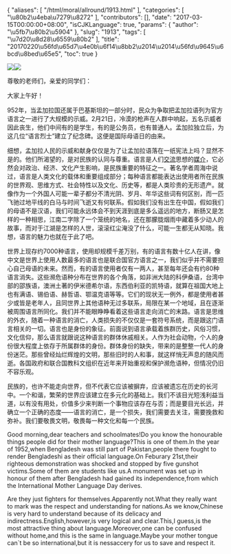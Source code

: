 {
    "aliases": [
        "/html/moral/allround/1913.html"
    ],
    "categories": [
        "\u80b2\u4eba\u7279\u8272"
    ],
    "contributors": [],
    "date": "2017-03-15T00:00:00+08:00",
    "isCJKLanguage": true,
    "params": {
        "author": "\u5fb7\u80b2\u5904"
    },
    "slug": "1913",
    "tags": [
        "\u7d20\u8d28\u6559\u80b2"
    ],
    "title": "20170220\u56fd\u65d7\u4e0b\u6f14\u8bb2\u2014\u2014\u56fd\u9645\u6bcd\u8bed\u65e5",
    "toc": true
}

![](https://cdn.tfls.online/mirror/full/d7d1f2e5c4414d153e8f222cd29afb9e3612c4ad.jpg)![](https://cdn.tfls.online/mirror/full/7bb77021dbdece45dca7232912c6727f0deff94b.jpg)




  





尊敬的老师们，亲爱的同学们：




大家上午好！




952年，当孟加拉国还属于巴基斯坦的一部分时，民众为争取把孟加拉语列为官方语言之一进行了大规模的示威。2月21日，冷漠的枪声在人群中响起，五名示威者因此丧生，他们中间有的是学生，有的是公务员，也有普通人。孟加拉独立后，为这几位“语言烈士”建立了纪念碑。这便是国际母语日的由来。




细想，孟加拉人民的示威和献身仅仅是为了让孟加拉语落在一纸宪法上吗？显然不是的。他们所渴望的，是对民族的认同与尊重。语言是人们[交流](http://baike.baidu.com/view/149597.htm)思想的[媒介](http://baike.baidu.com/view/296558.htm)，它必然会对政治、经济、文化产生影响，是民族重要的特征之一。著名学者周海中说过，语言是人类文化的载体和重要组成部分；每种语言都能表达出使用者所在民族的世界观、思维方式、社会特性以及文化、历史等，都是人类珍贵的无形遗产。就像作为一个外国人可能一辈子都分不清光阴、岁月、年华这些词有何区别，而一匹飞驰过地平线的白马与时间飞逝又有何联系。假如我们没有出生在中国，假如我们的母语不是汉语，我们可能永远体会不到天涯到底是多么遥远的地方，断肠又是怎样的一种相思，江南二字除了一个笼统的地名，还在那朦胧烟雨中藏着多少动人的故事，而对于江湖是怎样的人世，滚滚红尘淹没了什么，可能一生都无从知晓。我想，语言的魅力也就在于此了吧。




世界上现存约7000种语言，使用却规模千差万别，有的语言有数十亿人在讲，像中文是世界上使用人数最多的语言也是联合国官方语言之一，我们似乎并不需要担心自己母语的未来。然而，有的语言使用者仅有一两人，甚至每年还会有约80种语言消失。这些濒危语种分布在世界的各个角落，如非洲大陆的科伊桑语，台湾中部的邵族语，澳洲土著的伊米德希尔语，东西伯利亚的凯特语，就算在祖国大地上也有满语、锡伯语、赫哲语、鄂温克语等等。它们的现状无一例外，都是使用者甚少或皆是老年人，且同世界上其他语种无过多联系，局限在某一个地域，且在逐渐被周围语言所同化。我们并不能眼睁睁看着这些语言走向消亡的末路。语言是思维的外衣，随着一种语言的消亡，人类损失的不仅仅是一套符号系统，而是跟这门语言相关的一切。语言也是身份的象征。前面说到语言承载着族群历史，风俗习惯，文化信仰，那么语言就跟说这种语言的群体休戚相关。人作为社会动物，个人的身份很大程度上依存于所属群体的身份。群体身份的缺失，带来的是整整一代人的身份迷茫。那些曾经灿烂辉煌的文明，那些旧时的人和事，就这样悄无声息的随风而逝。各国政府和联合国教科文组织在近年来开始重视和保护濒危语种，但情况仍旧不容乐观。




民族的，也许不能走向世界，但不代表它应该被摒弃，应该被遗忘在历史的长河中。一个和谐，繁荣的世界应该建立在多元化的基础上。我们不该目光短浅利益当道，以有没有用处，价值多少来判断一个事物应该存在与否；而是要目光长远，并确立一个正确的态度——语言的消亡，是一个损失，我们需要去关注，需要挽救和弥补。我们要敬畏文明，敬畏每一种文化和每一个民族。






Good morning,dear teachers and schoolmates!Do you know the honourable things people did for their mother language?This is one of them.In the year of 1952,when Bengladesh was still part of Pakistan,people there fought to render Bengladeshi as their official language.On Feburary 21st,their righteous demonstration was shocked and stopped by five gunshot victims.Some of them are students like us.A monument was set up in honour of them after Bengladesh had gained its independence,from which the International Mother Language Day derives.




Are they just fighters for themselves.Apparently not.What they really want to mark was the respect and understanding for nations.As we know,Chinese is very hard to understand because of its delicacy and indirectness.English,however,is very logical and clear.This,I guess,is the most attractive thing about language.Moreover,one can be confused without home,and this is the same in language.Maybe your mother tongue can`t be so international,but it is nessaccery for us to save and respect it.



                             




  



